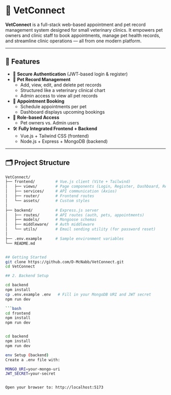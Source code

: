 # 🐾 VetConnect

**VetConnect** is a full-stack web-based appointment and pet record management system designed for small veterinary clinics. It empowers pet owners and clinic staff to book appointments, manage pet health records, and streamline clinic operations — all from one modern platform.

---

## 🚀 Features

- 🔐 **Secure Authentication** (JWT-based login & register)
- 🐶 **Pet Record Management**
  - Add, view, edit, and delete pet records
  - Structured like a veterinary clinical chart
  - Admin access to view all pet records
- 📅 **Appointment Booking**
  - Schedule appointments per pet
  - Dashboard displays upcoming bookings
- 👥 **Role-based Access**
  - Pet owners vs. Admin users
- 🛠️ **Fully Integrated Frontend + Backend**
  - Vue.js + Tailwind CSS (frontend)
  - Node.js + Express + MongoDB (backend)

---

## 🗂️ Project Structure

```bash
VetConnect/
├── frontend/         # Vue.js client (Vite + Tailwind)
│   ├── views/        # Page components (Login, Register, Dashboard, Records, etc.)
│   ├── services/     # API communication (Axios)
│   ├── router/       # Frontend routes
│   └── assets/       # Custom styles
│
├── backend/          # Express.js server
│   ├── routes/       # API routes (auth, pets, appointments)
│   ├── models/       # Mongoose schemas
│   ├── middleware/   # Auth middleware
│   └── utils/        # Email sending utility (for password reset)
│
├── .env.example      # Sample environment variables
└── README.md


## Getting Started
git clone https://github.com/D-McNabb/VetConnect.git
cd VetConnect

## 2. Backend Setup

cd backend
npm install
cp .env.example .env   # Fill in your MongoDB URI and JWT secret
npm run dev

```bash
cd frontend
npm install
npm run dev


cd backend
npm install
npm run dev

env Setup (backend)
Create a .env file with:

MONGO_URI=your-mongo-uri
JWT_SECRET=your-secret


Open your browser to: http://localhost:5173



